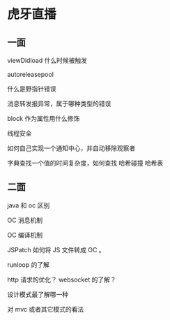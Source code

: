 # 虎牙直播

## 一面

viewDidload 什么时候被触发

autoreleasepool 

什么是野指针错误

消息转发报异常，属于哪种类型的错误

block 作为属性用什么修饰

线程安全

如何自己实现一个通知中心，并自动移除观察者

字典查找一个值的时间复杂度，如何查找
哈希碰撞
哈希表

## 二面

java 和 oc 区别

OC 消息机制

OC 编译机制

JSPatch 如何将 JS 文件转成 OC 。

runloop 的了解

http 请求的优化？ websocket 的了解？

设计模式最了解哪一种

对 mvc 或者其它模式的看法





